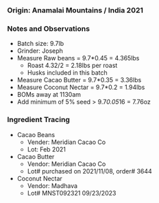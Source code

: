 ### Origin: Anamalai Mountains / India 2021

### Notes and Observations
- Batch size: 9.7lb
- Grinder: Joseph
- Measure Raw beans = 9.7*0.45 = 4.365lbs 
  - Roast 4.32/2 = 2.18lbs per roast
  - Husks included in this batch
- Measure Cacao Butter = 9.7*0.35 = 3.36lbs
- Measure Coconut Nectar = 9.7*0.2 = 1.94lbs
- BOMs away at 1130am
- Add minimum of 5% seed > 9.7*0.05*16 = 7.76oz

### Ingredient Tracing
- Cacao Beans
  - Vender: Meridian Cacao Co
  - Lot: Feb 2021
- Cacao Butter
  - Vendor: Meridian Cacao Co
  - Lot# purchased on 2021/11/08, order# 3644
- Coconut Nectar
  - Vendor: Madhava
  - Lot# MNST092321 09/23/2023

